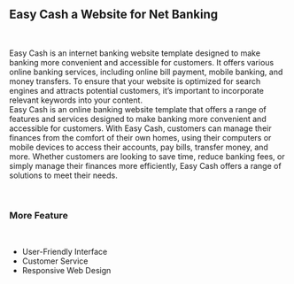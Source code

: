 <h2><b>Easy Cash a Website for Net Banking</b></h2><br>

<p>
    Easy Cash is an internet banking website template designed to make banking more convenient and accessible for customers. It offers various online banking services, including online bill payment, mobile banking, and money transfers. To ensure that your website is optimized for search engines and attracts potential customers, it’s important to incorporate relevant keywords into your content.
    <br>
    Easy Cash is an online banking website template that offers a range of features and services designed to make banking more convenient and accessible for customers. With Easy Cash, customers can manage their finances from the comfort of their own homes, using their computers or mobile devices to access their accounts, pay bills, transfer money, and more. Whether customers are looking to save time, reduce banking fees, or simply manage their finances more efficiently, Easy Cash offers a range of solutions to meet their needs.
</p>

<br>
<h3>More Feature</h3>
<br>
<ul>
    <li>User-Friendly Interface</li>
    <li>Customer Service</li>
    <li>Responsive Web Design</li>
</ul>
